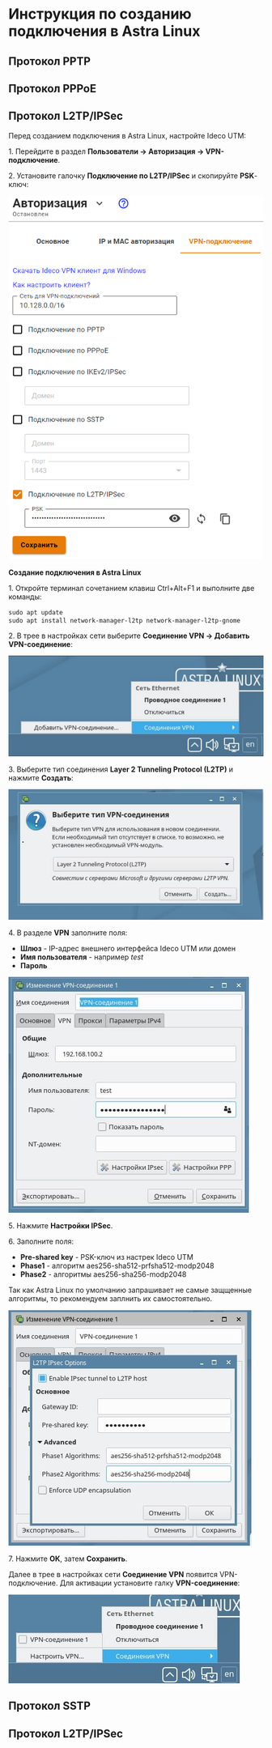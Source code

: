 # Инструкция по созданию подключения в Astra Linux

## Протокол PPTP

## Протокол PPPoE
## Протокол L2TP/IPSec

Перед созданием подключения в Astra Linux, настройте Ideco UTM:

1\. Перейдите в раздел **Пользователи -&gt; Авторизация -&gt; VPN-подключение**.

2\. Установите галочку **Подключение по L2TP/IPSec** и скопируйте **PSK**-ключ:

![](../../../../.gitbook/assets/tray5.png)

**Создание подключения в Astra Linux**

1\. Откройте терминал сочетанием клавиш Ctrl+Alt+F1 и выполните две команды:
```
sudo apt update
sudo apt install network-manager-l2tp network-manager-l2tp-gnome
```

2\. В трее в настройках сети выберите **Соединение VPN -> Добавить VPN-соединение**:

![](../../../../.gitbook/assets/tray.png)

3\. Выберите тип соединения **Layer 2 Tunneling Protocol (L2TP)** и нажмите **Создать**:

![](../../../../.gitbook/assets/tray2.png)

4\. В разделе **VPN** заполните поля:

* **Шлюз** - IP-адрес внешнего интерфейса Ideco UTM или домен
* **Имя пользователя** - например *test*
* **Пароль** 
  
![](../../../../.gitbook/assets/tray3.png)

5\. Нажмите **Настройки IPSec**.

6\. Заполните поля:

* **Pre-shared key** -  PSK-ключ из настрек Ideco UTM
* **Phase1** - алгоритм aes256-sha512-prfsha512-modp2048 
* **Phase2** - алгоритмы aes256-sha256-modp2048 

Так как Astra Linux по умолчанию запрашивает не самые защщенные алгоритмы, то рекомендуем заплнить их самостоятельно.

![](../../../../.gitbook/assets/tray4.png)

7\. Нажмите **OК**, затем **Сохранить**.

Далее в трее в настройках сети **Соединение VPN** появится VPN-подключение. Для активации установите галку **VPN-соединение**:

![](../../../../.gitbook/assets/tray6.png)

## Протокол SSTP

## Протокол L2TP/IPSec